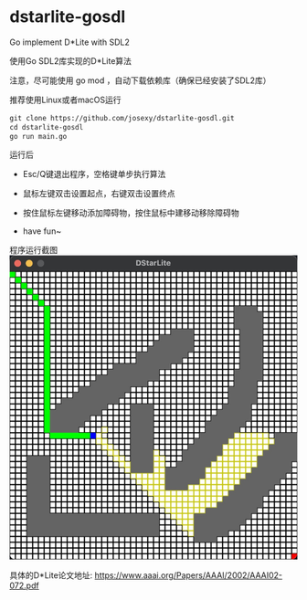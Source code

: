 # dstarlite-gosdl

Go implement D*Lite with SDL2

使用Go SDL2库实现的D*Lite算法

注意，尽可能使用 go mod ，自动下载依赖库（确保已经安装了SDL2库）

推荐使用Linux或者macOS运行
```shell
git clone https://github.com/josexy/dstarlite-gosdl.git
cd dstarlite-gosdl
go run main.go
```

运行后

- Esc/Q键退出程序，空格键单步执行算法

- 鼠标左键双击设置起点，右键双击设置终点

- 按住鼠标左键移动添加障碍物，按住鼠标中建移动移除障碍物

- have fun~

程序运行截图
![run](https://github.com/josexy/dstarlite-gosdl/blob/main/run.jpg)

具体的D*Lite论文地址: https://www.aaai.org/Papers/AAAI/2002/AAAI02-072.pdf
